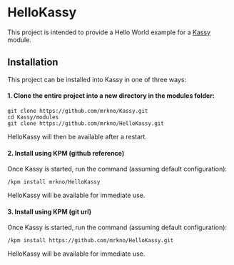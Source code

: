 # HelloKassy 

This project is intended to provide a Hello World example for a [Kassy](https://github.com/mrkno/Kassy) module.

## Installation
This project can be installed into Kassy in one of three ways:

#### 1. Clone the entire project into a new directory in the modules folder:
```
git clone https://github.com/mrkno/Kassy.git
cd Kassy/modules
git clone https://github.com/mrkno/HelloKassy.git
```
HelloKassy will then be available after a restart.

#### 2. Install using KPM (github reference)
Once Kassy is started, run the command (assuming default configuration):
```
/kpm install mrkno/HelloKassy
```
HelloKassy will be available for immediate use.

#### 3. Install using KPM (git url)
Once Kassy is started, run the command (assuming default configuration):
```
/kpm install https://github.com/mrkno/HelloKassy.git
```
HelloKassy will be available for immediate use.